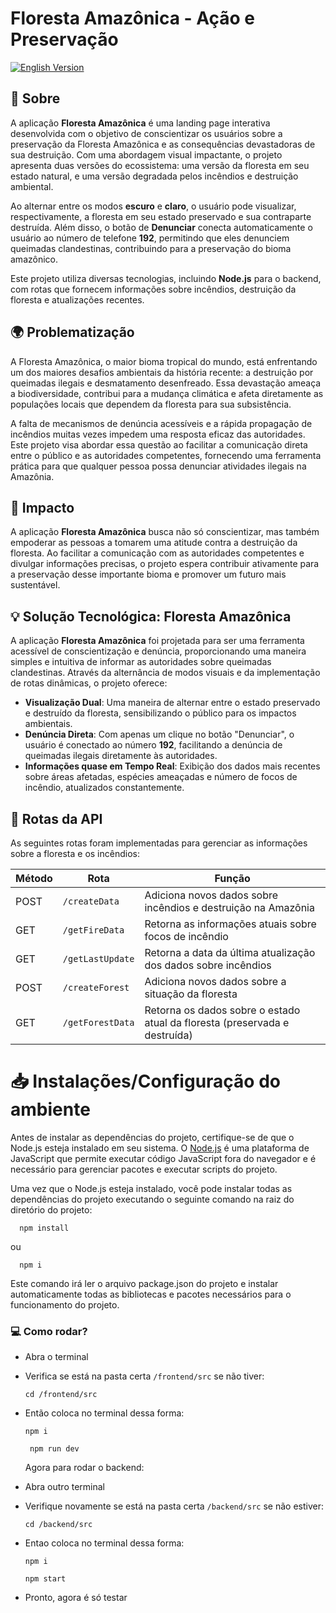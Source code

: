 # **Floresta Amazônica - Ação e Preservação**

[![English Version](https://img.shields.io/badge/Version-English-blue)](./README_en.md)

## 📝 **Sobre**
A aplicação **Floresta Amazônica** é uma landing page interativa desenvolvida com o objetivo de conscientizar os usuários sobre a preservação da Floresta Amazônica e as consequências devastadoras de sua destruição. Com uma abordagem visual impactante, o projeto apresenta duas versões do ecossistema: uma versão da floresta em seu estado natural, e uma versão degradada pelos incêndios e destruição ambiental.

Ao alternar entre os modos **escuro** e **claro**, o usuário pode visualizar, respectivamente, a floresta em seu estado preservado e sua contraparte destruída. Além disso, o botão de **Denunciar** conecta automaticamente o usuário ao número de telefone **192**, permitindo que eles denunciem queimadas clandestinas, contribuindo para a preservação do bioma amazônico.

Este projeto utiliza diversas tecnologias, incluindo **Node.js** para o backend, com rotas que fornecem informações sobre incêndios, destruição da floresta e atualizações recentes.

## 🌍 **Problematização**
A Floresta Amazônica, o maior bioma tropical do mundo, está enfrentando um dos maiores desafios ambientais da história recente: a destruição por queimadas ilegais e desmatamento desenfreado. Essa devastação ameaça a biodiversidade, contribui para a mudança climática e afeta diretamente as populações locais que dependem da floresta para sua subsistência.

A falta de mecanismos de denúncia acessíveis e a rápida propagação de incêndios muitas vezes impedem uma resposta eficaz das autoridades. Este projeto visa abordar essa questão ao facilitar a comunicação direta entre o público e as autoridades competentes, fornecendo uma ferramenta prática para que qualquer pessoa possa denunciar atividades ilegais na Amazônia.

## 🌱 **Impacto**
A aplicação **Floresta Amazônica** busca não só conscientizar, mas também empoderar as pessoas a tomarem uma atitude contra a destruição da floresta. Ao facilitar a comunicação com as autoridades competentes e divulgar informações precisas, o projeto espera contribuir ativamente para a preservação desse importante bioma e promover um futuro mais sustentável.

## 💡 **Solução Tecnológica: Floresta Amazônica**
A aplicação **Floresta Amazônica** foi projetada para ser uma ferramenta acessível de conscientização e denúncia, proporcionando uma maneira simples e intuitiva de informar as autoridades sobre queimadas clandestinas. Através da alternância de modos visuais e da implementação de rotas dinâmicas, o projeto oferece:

- **Visualização Dual**: Uma maneira de alternar entre o estado preservado e destruído da floresta, sensibilizando o público para os impactos ambientais.
- **Denúncia Direta**: Com apenas um clique no botão "Denunciar", o usuário é conectado ao número **192**, facilitando a denúncia de queimadas ilegais diretamente às autoridades.
- **Informações quase em Tempo Real**: Exibição dos dados mais recentes sobre áreas afetadas, espécies ameaçadas e número de focos de incêndio, atualizados constantemente.

## 🔄 **Rotas da API**
As seguintes rotas foram implementadas para gerenciar as informações sobre a floresta e os incêndios:

| Método | Rota                       | Função                                                                       |
| ------ | -------------------------- | ---------------------------------------------------------------------------- |
| POST   | `/createData`              | Adiciona novos dados sobre incêndios e destruição na Amazônia                |
| GET    | `/getFireData`             | Retorna as informações atuais sobre focos de incêndio                        |
| GET    | `/getLastUpdate`           | Retorna a data da última atualização dos dados sobre incêndios               |
| POST   | `/createForest`            | Adiciona novos dados sobre a situação da floresta                            |
| GET    | `/getForestData`           | Retorna os dados sobre o estado atual da floresta (preservada e destruída)   |


# 📥 Instalações/Configuração do ambiente
Antes de instalar as dependências do projeto, certifique-se de que o Node.js esteja instalado em seu sistema. O [Node.js](https://nodejs.org/en/download/prebuilt-installer) é uma plataforma de JavaScript que permite executar código JavaScript fora do navegador e é necessário para gerenciar pacotes e executar scripts do projeto.

Uma vez que o Node.js esteja instalado, você pode instalar todas as dependências do projeto executando o seguinte comando na raiz do diretório do projeto:
```
  npm install
```
ou 
```
  npm i
```
Este comando irá ler o arquivo package.json do projeto e instalar automaticamente todas as bibliotecas e pacotes necessários para o funcionamento do projeto.

### 💻 Como rodar?

- Abra o terminal
- Verifica se está na pasta certa `/frontend/src` se não tiver:
  ```
  cd /frontend/src
  ```
- Então coloca no terminal dessa forma:
  ```
  npm i
  ```
  ```
   npm run dev
  ```

  Agora para rodar o backend:
  
- Abra outro terminal
- Verifique novamente se está na pasta certa `/backend/src` se não estiver:
  ```
  cd /backend/src
  ```
- Entao coloca no terminal dessa forma:
  ```
  npm i
  ```
  ```
  npm start
  ```
- Pronto, agora é só testar
